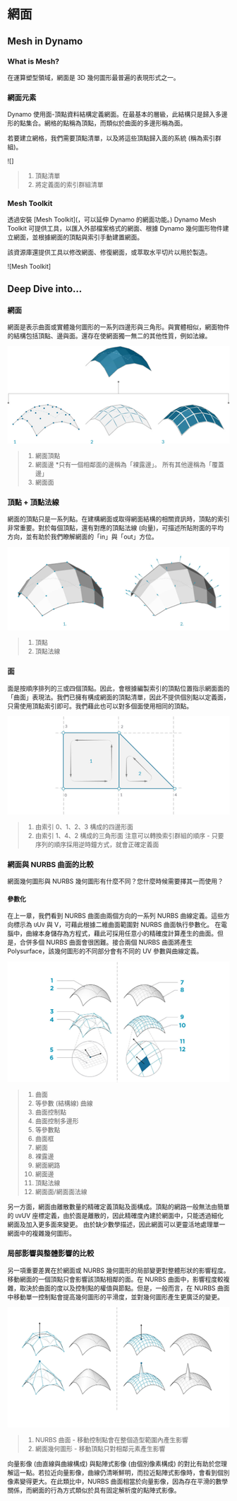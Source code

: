 # 網面

## Mesh in Dynamo

### What is Mesh?

在運算塑型領域，網面是 3D 幾何圖形最普遍的表現形式之一。[](7-meshes.md#mesh)

### 網面元素

Dynamo 使用面-頂點資料結構定義網面。在最基本的層級，此結構只是歸入多邊形的點集合。網格的點稱為頂點，而類似於曲面的多邊形稱為面。

若要建立網格，我們需要頂點清單，以及將這些頂點歸入面的系統 (稱為索引群組)。

![]

> 1. 頂點清單
> 2. 將定義面的索引群組清單

### Mesh Toolkit

透過安裝 [Mesh Toolkit](，可以延伸 Dynamo 的網面功能。) Dynamo Mesh Toolkit 可提供工具，以匯入外部檔案格式的網面、根據 Dynamo 幾何圖形物件建立網面，並根據網面的頂點與索引手動建置網面。

該資源庫還提供工具以修改網面、修復網面，或萃取水平切片以用於製造。

[](../../custom-nodes-and-packages/11-packages/11-2\_mesh-toolkit.md)

![Mesh Toolkit]

## Deep Dive into...

### 網面

網面是表示曲面或實體幾何圖形的一系列四邊形與三角形。與實體相似，網面物件的結構包括頂點、邊與面。還存在使網面獨一無二的其他性質，例如法線。

![網面元素](../images/5-2/7/MeshElements2.jpg)

> 1. 網面頂點
> 2. 網面邊 *只有一個相鄰面的邊稱為「裸露邊」。 所有其他邊稱為「覆蓋邊」
> 3. 網面面

### 頂點 + 頂點法線

網面的頂點只是一系列點。在建構網面或取得網面結構的相關資訊時，頂點的索引非常重要。對於每個頂點，還有對應的頂點法線 (向量)，可描述所貼附面的平均方向，並有助於我們瞭解網面的「in」與「out」方位。

![頂點 + 法線](../images/5-2/7/vertexNormals.jpg)

> 1. 頂點
> 2. 頂點法線

### 面

面是按順序排列的三或四個頂點。因此，會根據編製索引的頂點位置指示網面面的「曲面」表現法。我們已擁有構成網面的頂點清單，因此不提供個別點以定義面，只需使用頂點索引即可。我們藉此也可以對多個面使用相同的頂點。

![](../images/5-2/7/meshFaces.jpg)

> 1. 由索引 0、1、2、3 構成的四邊形面
> 2. 由索引 1、4、2 構成的三角形面 注意可以轉換索引群組的順序 - 只要序列的順序採用逆時鐘方式，就會正確定義面

### 網面與 NURBS 曲面的比較

網面幾何圖形與 NURBS 幾何圖形有什麼不同？您什麼時候需要擇其一而使用？

#### 參數化

在上一章，我們看到 NURBS 曲面由兩個方向的一系列 NURBS 曲線定義。這些方向標示為 `U`U`V` 與 V，可藉此根據二維曲面範圍對 NURBS 曲面執行參數化。 在電腦中，曲線本身儲存為方程式，藉此可採用任意小的精確度計算產生的曲面。但是，合併多個 NURBS 曲面會很困難。接合兩個 NURBS 曲面將產生 Polysurface，該幾何圖形的不同部分會有不同的 UV 參數與曲線定義。

![控制點](../images/5-2/7/NURBSvsMESH-01.jpg)

> 1. 曲面
> 2. 等參數 (結構線) 曲線
> 3. 曲面控制點
> 4. 曲面控制多邊形
> 5. 等參數點
> 6. 曲面框
> 7. 網面
> 8. 裸露邊
> 9. 網面網路
> 10. 網面邊
> 11. 頂點法線
> 12. 網面面/網面面法線

另一方面，網面由離散數量的精確定義頂點及面構成。頂點的網路一般無法由簡單的 `UV`UV 座標定義，由於面是離散的，因此精確度內建於網面中，只能透過細化網面及加入更多面來變更。 由於缺少數學描述，因此網面可以更靈活地處理單一網面中的複雜幾何圖形。

### 局部影響與整體影響的比較

另一項重要差異在於網面或 NURBS 幾何圖形的局部變更對整體形狀的影響程度。移動網面的一個頂點只會影響該頂點相鄰的面。在 NURBS 曲面中，影響程度較複雜，取決於曲面的度以及控制點的權值與節點。但是，一般而言，在 NURBS 曲面中移動單一控制點會提高幾何圖形的平滑度，並對幾何圖形產生更廣泛的變更。

![編輯](../images/5-2/7/NURBSvsMESH-02.jpg)

> 1. NURBS 曲面 - 移動控制點會在整個造型範圍內產生影響
> 2. 網面幾何圖形 - 移動頂點只對相鄰元素產生影響

向量影像 (由直線與曲線構成) 與點陣式影像 (由個別像素構成) 的對比有助於您理解這一點。若拉近向量影像，曲線仍清晰鮮明，而拉近點陣式影像時，會看到個別像素變得更大。在此類比中，NURBS 曲面相當於向量影像，因為存在平滑的數學關係，而網面的行為方式類似於具有固定解析度的點陣式影像。

##
